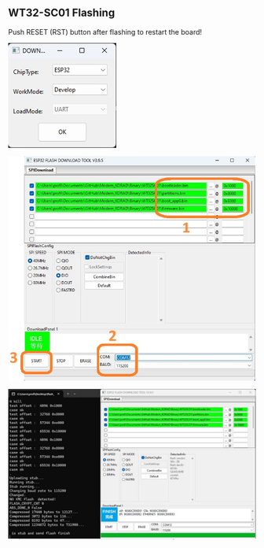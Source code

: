 ## WT32-SC01 Flashing

Push RESET (RST) button after flashing to restart the board!

![Flash_select](/Pictures/WT32SC01_Flash_select.jpg)

![Flash_start](/Pictures/WT32SC01_Flash_start.jpg)

![Flash_finish](/Pictures/WT32SC01_Flash_finish.jpg)

